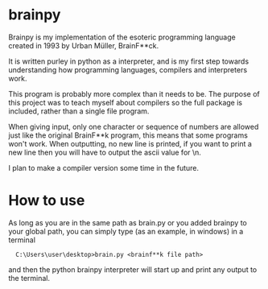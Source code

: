 # brainpy

Brainpy is my implementation of the esoteric programming language created in 1993 by Urban Müller, BrainF\*\*ck.

It is written purley in python as a interpreter, and is my first step towards understanding how programming languages, compilers and interpreters work.

This program is probably more complex than it needs to be. The purpose of this project was to teach myself about compilers so the full package is included, rather than a single file program. 

When giving input, only one character or sequence of numbers are allowed just like the original BrainF\*\*k program, this means that some programs won't work. When outputting, no new line is printed, if you want to print a new line then you will have to output the ascii value for \\n.

I plan to make a compiler version some time in the future.

# How to use
As long as you are in the same path as brain.py or you added brainpy to your global path, you can simply type (as an example, in windows) in a terminal
```
  C:\Users\user\desktop>brain.py <brainf**k file path>
```
and then the python brainpy interpreter will start up and print any output to the terminal.

